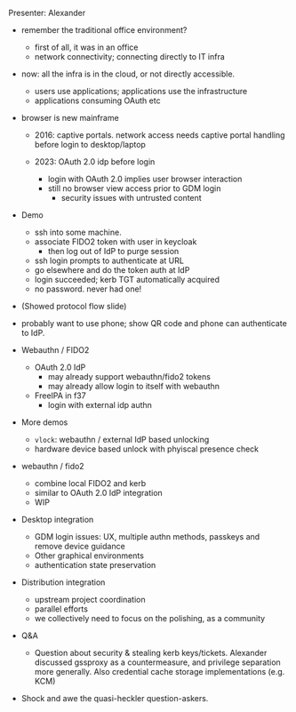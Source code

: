 Presenter: Alexander

- remember the traditional office environment?
  - first of all, it was in an office
  - network connectivity; connecting directly to IT infra
    

- now: all the infra is in the cloud, or not directly accessible.
  - users use applications; applications use the infrastructure
  - applications consuming OAuth etc

- browser is new mainframe
  - 2016: captive portals.  network access needs captive portal
    handling before login to desktop/laptop

  - 2023: OAuth 2.0 idp before login
    - login with OAuth 2.0 implies user browser interaction
    - still no browser view access prior to GDM login
      - security issues with untrusted content

- Demo
  - ssh into some machine.
  - associate FIDO2 token with user in keycloak
    - then log out of IdP to purge session
  - ssh login prompts to authenticate at URL
  - go elsewhere and do the token auth at IdP
  - login succeeded; kerb TGT automatically acquired
  - no password.  never had one!

- (Showed protocol flow slide)

- probably want to use phone; show QR code and phone can
  authenticate to IdP.

- Webauthn / FIDO2
  - OAuth 2.0 IdP
    - may already support webauthn/fido2 tokens
    - may already allow login to itself with webauthn
  - FreeIPA in f37
    - login with external idp authn

- More demos
  - `vlock`: webauthn / external IdP based unlocking
  - hardware device based unlock with phyiscal presence check

- webauthn / fido2
  - combine local FIDO2 and kerb
  - similar to OAuth 2.0 IdP integration
  - WIP

- Desktop integration
  - GDM login issues: UX, multiple authn methods, passkeys and
    remove device guidance
  - Other graphical environments
  - authentication state preservation

- Distribution integration
  - upstream project coordination
  - parallel efforts
  - we collectively need to focus on the polishing, as a community

- Q&A
  - Question about security & stealing kerb keys/tickets.  Alexander
    discussed gssproxy as a countermeasure, and privilege separation
    more generally.  Also credential cache storage implementations
    (e.g. KCM)

- Shock and awe the quasi-heckler question-askers.
